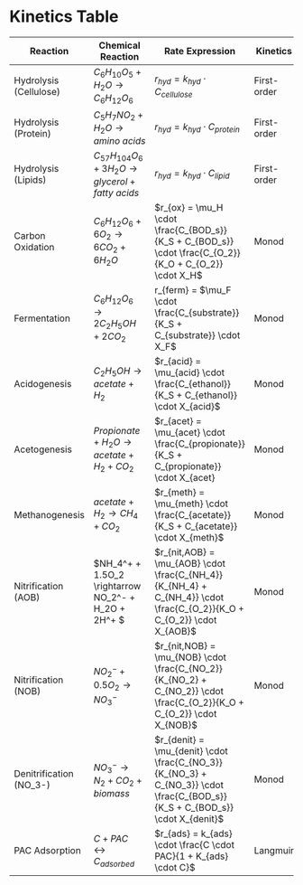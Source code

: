 # Kinetics Table
| **Reaction** | **Chemical Reaction** | **Rate Expression** | **Kinetics** | **Temperature Correlation** | **Reference** |
|---|---|---|---|---|---|
| Hydrolysis (Cellulose) | $C_6H_{10}O_5 + H_2O \rightarrow C_6H_{12}O_6$ | $r_{hyd} = k_{hyd} \cdot C_{cellulose}$| First-order |$k_{hyd,T} = k_{hyd,20} \cdot \theta_{hyd}^{(T - 20)}$| Batstone et al. (2002) |
| Hydrolysis (Protein) | $C_{5}H_{7}NO_{2} + H_2O \rightarrow amino\ acids$ | $r_{hyd} = k_{hyd} \cdot C_{protein}$| First-order |  $k_{hyd,T} = k_{hyd,20} \cdot \theta_{hyd}^{(T - 20)}$ | Angelidaki & Sanders (2004) |
| Hydrolysis (Lipids) |  $C_{57}H_{104}O_{6} + 3H_2O \rightarrow glycerol + fatty\ acids$ |  $r_{hyd} = k_{hyd} \cdot C_{lipid}$ | First-order |  $k_{hyd,T} = k_{hyd,20} \cdot \theta_{hyd}^{(T - 20)}$ | Batstone et al. (2002) |
| Carbon Oxidation | $C_6H_{12}O_6 + 6O_2 \rightarrow 6CO_2 + 6H_2O$ | $r_{ox} = \mu_H \cdot \frac{C_{BOD_s}}{K_S + C_{BOD_s}} \cdot \frac{C_{O_2}}{K_O + C_{O_2}} \cdot X_H$ | Monod | $\mu_{H,T} = \mu_{H,20} \cdot \theta_{H}^{(T-20)}$ | Henze et al. (2000) |
| Fermentation | $C_6H_{12}O_6 \rightarrow 2C_2H_5OH + 2CO_2$ | r_{ferm} = $\mu_F \cdot \frac{C_{substrate}}{K_S + C_{substrate}} \cdot X_F$ | Monod | $\mu_{F,T} = \mu_{F,20} \cdot \theta_{F}^{(T-20)}$ | Batstone et al. (2002) |
| Acidogenesis | $C_2H_5OH \rightarrow acetate + H_2$ | $r_{acid} = \mu_{acid} \cdot \frac{C_{ethanol}}{K_S + C_{ethanol}} \cdot X_{acid}$ | Monod | $\mu_{acid,T} = \mu_{acid,20} \cdot \theta_{acid}^{(T-20)}$ | Batstone et al. (2002) |
| Acetogenesis | $Propionate + H_2O \rightarrow acetate + H_2 + CO_2$ | $r_{acet} = \mu_{acet} \cdot \frac{C_{propionate}}{K_S + C_{propionate}} \cdot X_{acet} | Monod | \mu_{acet,T} = \mu_{acet,20} \cdot \theta_{acet}^{(T-20)}$ | Batstone et al. (2002) |
| Methanogenesis | $acetate + H_2 \rightarrow CH_4 + CO_2$ | $r_{meth} = \mu_{meth} \cdot \frac{C_{acetate}}{K_S + C_{acetate}} \cdot X_{meth}$ | Monod | $\mu_{meth,T} = \mu_{meth,20} \cdot \theta_{meth}^{(T-20)}$ | Batstone et al. (2002) |
| Nitrification (AOB) | $NH_4^+ + 1.5O_2 \rightarrow NO_2^- + H_2O + 2H^+ $| $r_{nit,AOB} = \mu_{AOB} \cdot \frac{C_{NH_4}}{K_{NH_4} + C_{NH_4}} \cdot \frac{C_{O_2}}{K_O + C_{O_2}} \cdot X_{AOB}$ | Monod | $\mu_{AOB,T} = \mu_{AOB,20} \cdot \theta_{AOB}^{(T-20)}$ | Henze et al. (2000) |
| Nitrification (NOB) | $NO_2^- + 0.5O_2 \rightarrow NO_3^-$ | $r_{nit,NOB} = \mu_{NOB} \cdot \frac{C_{NO_2}}{K_{NO_2} + C_{NO_2}} \cdot \frac{C_{O_2}}{K_O + C_{O_2}} \cdot X_{NOB}$ | Monod | \mu_{NOB,T} = \mu_{NOB,20} \cdot \theta_{NOB}^{(T-20)} | Henze et al. (2000) |
| Denitrification (NO_3-) | $NO_3^- \rightarrow N_2 + CO_2 + biomass$ | $r_{denit} = \mu_{denit} \cdot \frac{C_{NO_3}}{K_{NO_3} + C_{NO_3}} \cdot \frac{C_{BOD_s}}{K_S + C_{BOD_s}} \cdot X_{denit}$ | Monod | \mu_{denit,T} = \mu_{denit,20} \cdot \theta_{denit}^{(T-20)} | Henze et al. (2000) |
| PAC Adsorption | $C + PAC \leftrightarrow C_{adsorbed}$ | $r_{ads} = k_{ads} \cdot \frac{C \cdot PAC}{1 + K_{ads} \cdot C}$ | Langmuir | $k_{ads,T} = k_{ads,20} \cdot \theta_{ads}^{(T-20)}$ | Kuo et al. (2012) |

